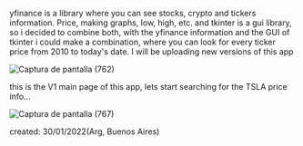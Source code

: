 yfinance is a library where you can see stocks, crypto and tickers information. Price, making graphs, low, high, etc. and tkinter is a gui library, so i decided to combine both,
with the yfinance information and the GUI of tkinter i could make a combination, where you can look for every ticker price from 2010 to today's date.
I will be uploading new versions of this app 




![Captura de pantalla (762)](https://user-images.githubusercontent.com/51805257/151685292-ca401501-1884-4ef0-b82a-c0037e400be0.png)

this is the V1 main page of this app, lets start searching for the TSLA price info...

![Captura de pantalla (767)](https://user-images.githubusercontent.com/51805257/151685347-5ad6128b-be81-4117-a4af-37911c799dba.png)




created: 30/01/2022(Arg, Buenos Aires)
